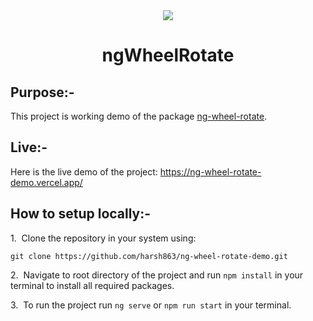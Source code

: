 <div align="center">
    <img src="https://img.icons8.com/fluency/96/000000/wheel.png"/>
</div>
<h1 align="center">ngWheelRotate</h1>

## Purpose:-
This project is working demo of the package <a href="https://www.npmjs.com/package/ng-wheel-rotate">ng-wheel-rotate</a>.

## Live:-
Here is the live demo of the project: https://ng-wheel-rotate-demo.vercel.app/

## How to setup locally:-
1.&nbsp; Clone the repository in your system using:
```
git clone https://github.com/harsh863/ng-wheel-rotate-demo.git
```

2.&nbsp; Navigate to root directory of the project and run `npm install` in your terminal to install all required packages.

3.&nbsp; To run the project run `ng serve` or `npm run start` in your terminal.
